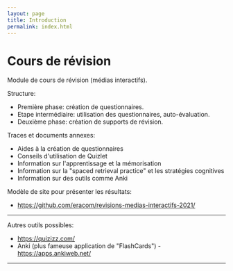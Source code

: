 ```yaml
---
layout: page
title: Introduction
permalink: index.html
---
```


# Cours de révision

Module de cours de révision (médias interactifs).



Structure:

- Première phase: création de questionnaires.
- Etape intermédiaire: utilisation des questionnaires, auto-évaluation.
- Deuxième phase: création de supports de révision.

Traces et documents annexes:

- Aides à la création de questionnaires
- Conseils d'utilisation de Quizlet
- Information sur l'apprentissage et la mémorisation
- Information sur la "spaced retrieval practice" et les stratégies cognitives
- Information sur des outils comme Anki

Modèle de site pour présenter les résultats:

- https://github.com/eracom/revisions-medias-interactifs-2021/

---

Autres outils possibles: 
- https://quizizz.com/
- Anki (plus fameuse application de "FlashCards") - https://apps.ankiweb.net/

---
